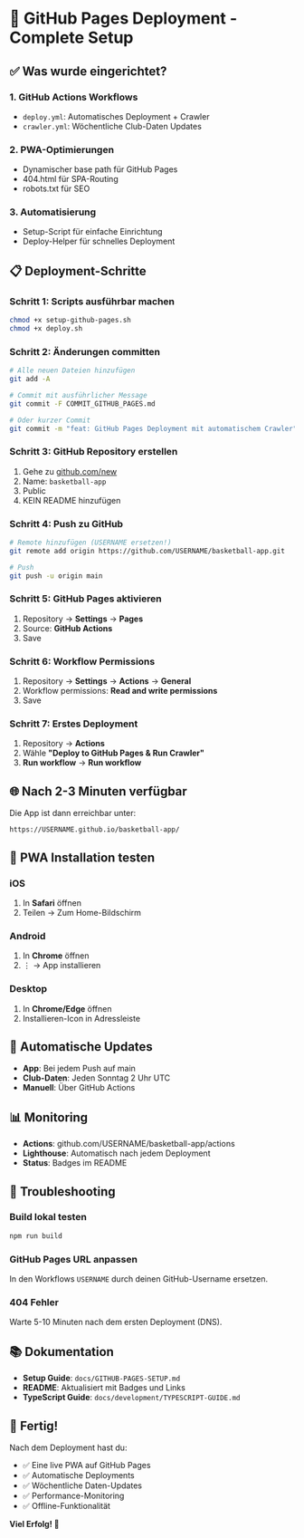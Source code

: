 # 🚀 GitHub Pages Deployment - Complete Setup

## ✅ Was wurde eingerichtet?

### 1. **GitHub Actions Workflows**
   - `deploy.yml`: Automatisches Deployment + Crawler
   - `crawler.yml`: Wöchentliche Club-Daten Updates

### 2. **PWA-Optimierungen**
   - Dynamischer base path für GitHub Pages
   - 404.html für SPA-Routing
   - robots.txt für SEO

### 3. **Automatisierung**
   - Setup-Script für einfache Einrichtung
   - Deploy-Helper für schnelles Deployment

## 📋 Deployment-Schritte

### Schritt 1: Scripts ausführbar machen
```bash
chmod +x setup-github-pages.sh
chmod +x deploy.sh
```

### Schritt 2: Änderungen committen
```bash
# Alle neuen Dateien hinzufügen
git add -A

# Commit mit ausführlicher Message
git commit -F COMMIT_GITHUB_PAGES.md

# Oder kurzer Commit
git commit -m "feat: GitHub Pages Deployment mit automatischem Crawler"
```

### Schritt 3: GitHub Repository erstellen
1. Gehe zu [github.com/new](https://github.com/new)
2. Name: `basketball-app`
3. Public
4. KEIN README hinzufügen

### Schritt 4: Push zu GitHub
```bash
# Remote hinzufügen (USERNAME ersetzen!)
git remote add origin https://github.com/USERNAME/basketball-app.git

# Push
git push -u origin main
```

### Schritt 5: GitHub Pages aktivieren
1. Repository → **Settings** → **Pages**
2. Source: **GitHub Actions**
3. Save

### Schritt 6: Workflow Permissions
1. Repository → **Settings** → **Actions** → **General**
2. Workflow permissions: **Read and write permissions**
3. Save

### Schritt 7: Erstes Deployment
1. Repository → **Actions**
2. Wähle **"Deploy to GitHub Pages & Run Crawler"**
3. **Run workflow** → **Run workflow**

## 🌐 Nach 2-3 Minuten verfügbar

Die App ist dann erreichbar unter:
```
https://USERNAME.github.io/basketball-app/
```

## 📱 PWA Installation testen

### iOS
1. In **Safari** öffnen
2. Teilen → Zum Home-Bildschirm

### Android
1. In **Chrome** öffnen
2. ⋮ → App installieren

### Desktop
1. In **Chrome/Edge** öffnen
2. Installieren-Icon in Adressleiste

## 🔄 Automatische Updates

- **App**: Bei jedem Push auf main
- **Club-Daten**: Jeden Sonntag 2 Uhr UTC
- **Manuell**: Über GitHub Actions

## 📊 Monitoring

- **Actions**: github.com/USERNAME/basketball-app/actions
- **Lighthouse**: Automatisch nach jedem Deployment
- **Status**: Badges im README

## 🐛 Troubleshooting

### Build lokal testen
```bash
npm run build
```

### GitHub Pages URL anpassen
In den Workflows `USERNAME` durch deinen GitHub-Username ersetzen.

### 404 Fehler
Warte 5-10 Minuten nach dem ersten Deployment (DNS).

## 📚 Dokumentation

- **Setup Guide**: `docs/GITHUB-PAGES-SETUP.md`
- **README**: Aktualisiert mit Badges und Links
- **TypeScript Guide**: `docs/development/TYPESCRIPT-GUIDE.md`

## 🎯 Fertig!

Nach dem Deployment hast du:
- ✅ Eine live PWA auf GitHub Pages
- ✅ Automatische Deployments
- ✅ Wöchentliche Daten-Updates
- ✅ Performance-Monitoring
- ✅ Offline-Funktionalität

**Viel Erfolg! 🏀**
